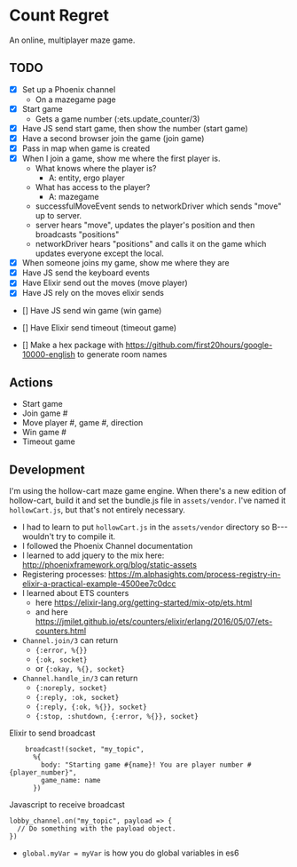 # Count Regret

An online, multiplayer maze game.

## TODO

- [x] Set up a Phoenix channel
  - On a mazegame page
- [x] Start game
  - Gets a game number (:ets.update_counter/3)
- [x] Have JS send start game, then show the number (start game)
- [x] Have a second browser join the game (join game)
- [x] Pass in map when game is created
- [x] When I join a game, show me where the first player is.
  - What knows where the player is?
    * A: entity, ergo player
  - What has access to the player?
    * A: mazegame
  - successfulMoveEvent sends to networkDriver which sends "move" up to server.
  - server hears "move", updates the player's position and then broadcasts "positions"
  - networkDriver hears "positions" and calls it on the game which updates everyone except the local.
- [x] When someone joins my game, show me where they are
- [x] Have JS send the keyboard events
- [x] Have Elixir send out the moves (move player)
- [x] Have JS rely on the moves elixir sends
- [] Have JS send win game (win game)
- [] Have Elixir send timeout (timeout game)

- [] Make a hex package with https://github.com/first20hours/google-10000-english to generate room names

## Actions

* Start game
* Join game #
* Move player #, game #, direction
* Win game #
* Timeout game


## Development

I'm using the hollow-cart maze game engine. When there's a new edition of hollow-cart, build it and set the bundle.js file in `assets/vendor`. I've named it `hollowCart.js`, but that's not entirely necessary.

* I had to learn to put `hollowCart.js` in the `assets/vendor` directory so B--- wouldn't try to compile it.
* I followed the Phoenix Channel documentation 
* I learned to add jquery to the mix here: http://phoenixframework.org/blog/static-assets
* Registering processes: https://m.alphasights.com/process-registry-in-elixir-a-practical-example-4500ee7c0dcc
* I learned about ETS counters 
  * here https://elixir-lang.org/getting-started/mix-otp/ets.html
  * and here https://jmilet.github.io/ets/counters/elixir/erlang/2016/05/07/ets-counters.html
* `Channel.join/3` can return 
  * `{:error, %{}}`
  * `{:ok, socket}`
  * or `{:okay, %{}, socket}`
* `Channel.handle_in/3` can return
  * `{:noreply, socket}`
  * `{:reply, :ok, socket}`
  * `{:reply, {:ok, %{}}, socket}`
  * `{:stop, :shutdown, {:error, %{}}, socket}`

Elixir to send broadcast
```
    broadcast!(socket, "my_topic",
      %{
        body: "Starting game #{name}! You are player number #{player_number}",
        game_name: name
      })
```

Javascript to receive broadcast
```
lobby_channel.on("my_topic", payload => {
  // Do something with the payload object.
})
```

* `global.myVar = myVar` is how you do global variables in es6
